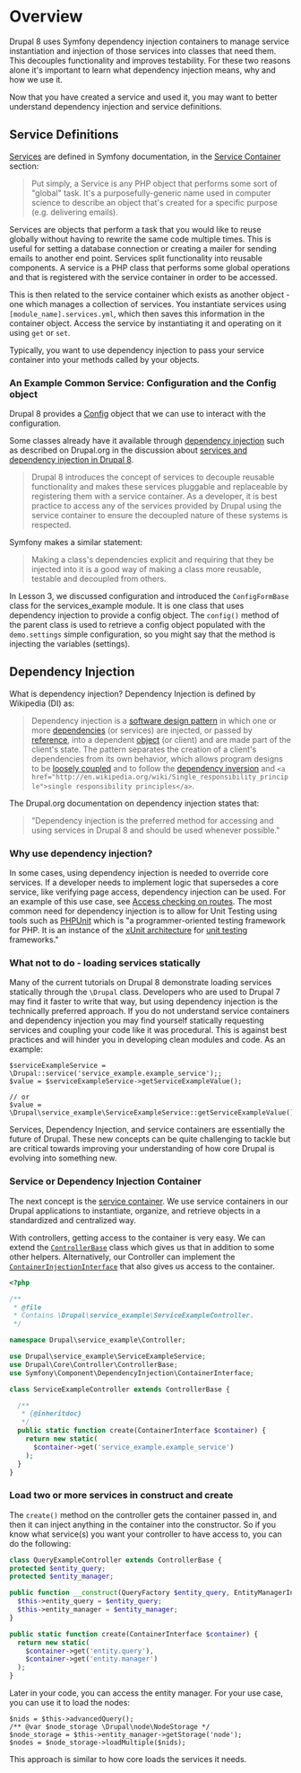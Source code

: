 <!--
{
"name" : "drupal-8-dependency-injection",
"version" : "0.0.1",
"title" : "Lesson 8.3 - Dependency injection",
"description" : "Dependency injection",
"freshnessDate" : 2015-12-11,
"homepage" : "https://docs.acquia.com/articles/drupal-8-dependency-injection",
"canonicalSource" : "https://docs.acquia.com/articles/drupal-8-dependency-injection",
"license" : "CC BY-SA"
}
-->

<!-- @section -->

# Overview

Drupal 8 uses Symfony dependency injection containers to manage service instantiation and injection of those services into classes that need them. This decouples functionality and improves testability. For these two reasons alone it's important to learn what dependency injection means, why and how we use it.

Now that you have created a service and used it, you may want to better understand dependency injection and service definitions.

<!-- @section -->

## Service Definitions

[Services](http://symfony.com/doc/current/glossary.html#term-service) are defined in Symfony documentation, in the [Service Container](http://symfony.com/doc/current/book/service_container.html) section:

> Put simply, a Service is any PHP object that performs some sort of "global" task. It's a purposefully-generic name used in computer science to describe an object that's created for a specific purpose (e.g. delivering emails).

Services are objects that perform a task that you would like to reuse globally without having to rewrite the same code multiple times. This is useful for setting a database connection or creating a mailer for sending emails to another end point. Services split functionality into reusable components. A service is a PHP class that performs some global operations and that is registered with the service container in order to be accessed.

This is then related to the service container which exists as another object - one which manages a collection of services. You instantiate services using `[module_name].services.yml`, which then saves this information in the container object. Access the service by instantiating it and operating on it using `get` or `set`.

Typically, you want to use dependency injection to pass your service container into your methods called by your objects.

### An Example Common Service: Configuration and the Config object

Drupal 8 provides a [Config](https://api.drupal.org/api/drupal/core%21lib%21Drupal%21Core%21Config%21Config.php/class/Config/8) object that we can use to interact with the configuration.

Some classes already have it available through [dependency injection](http://symfony.com/doc/current/components/dependency_injection/types.html) such as described on Drupal.org in the discussion about [services and dependency injection in Drupal 8](https://www.drupal.org/node/2133171).

> Drupal 8 introduces the concept of services to decouple reusable functionality and makes these services pluggable and replaceable by registering them with a service container. As a developer, it is best practice to access any of the services provided by Drupal using the service container to ensure the decoupled nature of these systems is respected.

Symfony makes a similar statement:

> Making a class's dependencies explicit and requiring that they be injected into it is a good way of making a class more reusable, testable and decoupled from others.

In Lesson 3, we discussed configuration and introduced the `ConfigFormBase` class for the services_example module. It is one class that uses dependency injection to provide a config object. The `config()` method of the parent class is used to retrieve a config object populated with the `demo.settings` simple configuration, so you might say that the method is injecting the variables (settings).

<!-- @task, "hasDeliverable" : true, "text" : "Describe what a service is." -->

<!-- @section -->

## Dependency Injection

What is dependency injection? Dependency Injection is defined by Wikipedia (DI) as:

> Dependency injection is a [software design pattern](http://en.wikipedia.org/wiki/Software_design_pattern) in which one or more [dependencies](http://en.wikipedia.org/wiki/Coupling_%28computer_programming%29) (or services) are injected, or passed by [reference](http://en.wikipedia.org/wiki/Reference_%28computer_science%29), into a dependent [object](http://en.wikipedia.org/wiki/Object_%28computer_science%29) (or client) and are made part of the client's state. The pattern separates the creation of a client's dependencies from its own behavior, which allows program designs to be [loosely coupled](http://en.wikipedia.org/wiki/Loose_coupling) and to follow the [dependency inversion](http://en.wikipedia.org/wiki/Dependency_inversion_principle) and `<a href="http://en.wikipedia.org/wiki/Single_responsibility_principle">single responsibility principles</a>`.

The Drupal.org documentation on dependency injection states that:

> "Dependency injection is the preferred method for accessing and using services in Drupal 8 and should be used whenever possible."

### Why use dependency injection?

In some cases, using dependency injection is needed to override core services. If a developer needs to implement logic that supersedes a core service, like verifying page access, dependency injection can be used. For an example of this use case, see [Access checking on routes](https://www.drupal.org/node/2122195). The most common need for dependency injection is to allow for Unit Testing using tools such as [PHPUnit](https://phpunit.de/) which is "a programmer-oriented testing framework for PHP. It is an instance of the [xUnit architecture](http://en.wikipedia.org/wiki/XUnit) for [unit testing](http://en.wikipedia.org/wiki/Unit_testing) frameworks."

### What not to do - loading services statically

Many of the current tutorials on Drupal 8 demonstrate loading services statically through the `\Drupal` class. Developers who are used to Drupal 7 may find it faster to write that way, but using dependency injection is the technically preferred approach. If you do not understand service containers and dependency injection you may find yourself statically requesting services and coupling your code like it was procedural. This is against best practices and will hinder you in developing clean modules and code. As an example:

```
$serviceExampleService = \Drupal::service('service_example.example_service');;
$value = $serviceExampleService->getServiceExampleValue();

// or
$value = \Drupal\service_example\ServiceExampleService::getServiceExampleValue();
```

Services, Dependency Injection, and service containers are essentially the future of Drupal. These new concepts can be quite challenging to tackle but are critical towards improving your understanding of how core Drupal is evolving into something new.

### Service or Dependency Injection Container

The next concept is the [service container](http://symfony.com/doc/current/book/service_container.html). We use service containers in our Drupal applications to instantiate, organize, and retrieve objects in a standardized and centralized way.

With controllers, getting access to the container is very easy. We can extend the [`ControllerBase`](https://api.drupal.org/api/drupal/core%21lib%21Drupal%21Core%21Controller%21ControllerBase.php/class/ControllerBase/8) class which gives us that in addition to some other helpers. Alternatively, our Controller can implement the [`ContainerInjectionInterface`](https://api.drupal.org/api/drupal/core%21lib%21Drupal%21Core%21DependencyInjection%21ContainerInjectionInterface.php/interface/ContainerInjectionInterface/8) that also gives us access to the container.

```php
<?php

/**
 * @file
 * Contains \Drupal\service_example\ServiceExampleController.
 */

namespace Drupal\service_example\Controller;

use Drupal\service_example\ServiceExampleService;
use Drupal\Core\Controller\ControllerBase;
use Symfony\Component\DependencyInjection\ContainerInterface;

class ServiceExampleController extends ControllerBase {

  /**
   * {@inheritdoc}
   */
  public static function create(ContainerInterface $container) {
    return new static(
      $container->get('service_example.example_service')
    );
  }
}
```

### Load two or more services in construct and create

The `create()` method on the controller gets the container passed in, and then it can inject anything in the container into the constructor. So if you know what service(s) you want your controller to have access to, you can do the following:

```php
class QueryExampleController extends ControllerBase {
protected $entity_query;
protected $entity_manager;

public function __construct(QueryFactory $entity_query, EntityManagerInterface $entity_manager) {
  $this->entity_query = $entity_query;
  $this->entity_manager = $entity_manager;
}

public static function create(ContainerInterface $container) {
  return new static(
    $container->get('entity.query'),
    $container->get('entity.manager')
  );
}
```

Later in your code, you can access the entity manager. For your use case, you can use it to load the nodes:

```
$nids = $this->advancedQuery();
/** @var $node_storage \Drupal\node\NodeStorage */
$node_storage = $this->entity_manager->getStorage('node');
$nodes = $node_storage->loadMultiple($nids);
```

This approach is similar to how core loads the services it needs.

<!-- @task, "text" : "Make sure you have understood everything about dependency injection as described above." -->
